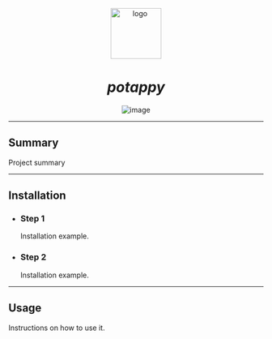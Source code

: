 
<p align="center">
<img src="https://github.githubassets.com/images/modules/logos_page/GitHub-Mark.png" alt="logo" width="100px">

<h1 align="center"><i>potappy</i></h1>

</p>

<p align="center">
<img src="https://img.shields.io/badge/Code-technology-informational?style=flat&logo=technology&logoColor=white&color=2bbc8a" alt="image" />

</p>

---

## Summary

Project summary

---

## Installation

- ### Step 1

    Installation example.

- ### Step 2

    Installation example.

---

## Usage

Instructions on how to use it.
